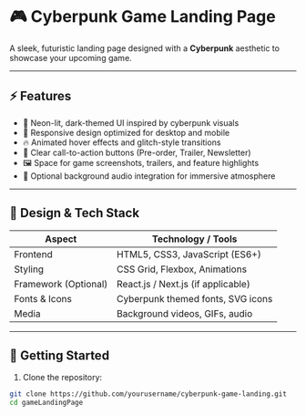 # 🎮 Cyberpunk Game Landing Page

A sleek, futuristic landing page designed with a **Cyberpunk** aesthetic to showcase your upcoming game.

---

## ⚡ Features

- 🌆 Neon-lit, dark-themed UI inspired by cyberpunk visuals  
- 🚀 Responsive design optimized for desktop and mobile  
- 🔥 Animated hover effects and glitch-style transitions  
- 🎯 Clear call-to-action buttons (Pre-order, Trailer, Newsletter)  
- 🖼️ Space for game screenshots, trailers, and feature highlights  
- 🎵 Optional background audio integration for immersive atmosphere

---

## 🎨 Design & Tech Stack

| Aspect            | Technology / Tools               |
|-------------------|---------------------------------|
| Frontend          | HTML5, CSS3, JavaScript (ES6+)  |
| Styling           | CSS Grid, Flexbox, Animations   |
| Framework (Optional) | React.js / Next.js (if applicable) |
| Fonts & Icons     | Cyberpunk themed fonts, SVG icons |
| Media             | Background videos, GIFs, audio  |

---

## 🚀 Getting Started

1. Clone the repository:

```bash
git clone https://github.com/yourusername/cyberpunk-game-landing.git
cd gameLandingPage
